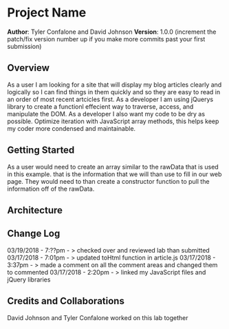 # Project Name

**Author**: Tyler Confalone and David Johnson
**Version**: 1.0.0 (increment the patch/fix version number up if you make more commits past your first submission)

## Overview
 As a user I am looking for a site that will display my blog articles clearly and logically so I can find things in them quickly and so they are easy to read in an order of most recent artcicles first.
As a developer I am using jQuerys library to create a functionl effecient way to traverse, access, and manipulate the DOM.  As a developer I also want my code to be dry as possible.  Optimize iteration with JavaScript array methods, this helps keep my coder more condensed and maintainable.

## Getting Started
As a user would need to create an array similar to the rawData that is used in this example.  that is the information that we will than use to fill in our web page.  They would need to than create a constructor function to pull the information off of the rawData.

## Architecture
<!-- Provide a detailed description of the application design. What technologies (languages, libraries, etc) you're using, and any other relevant design information. -->

## Change Log

03/19/2018 - 7:??pm - > checked over and reviewed lab than submitted
03/17/2018 - 7:01pm - > updated toHtml function in article.js
03/17/2018 - 3:37pm - > made a comment on all the comment areas and changed them to commented
03/17/2018 - 2:20pm - > linked my JavaScript files and jQuery libraries


## Credits and Collaborations
David Johnson and Tyler Confalone worked on this lab together